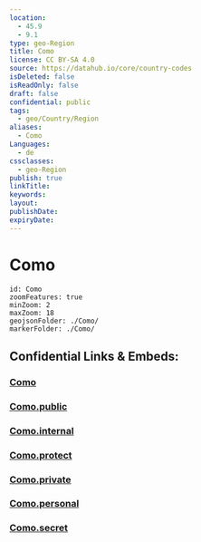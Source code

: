 ```yaml
---
location:
  - 45.9
  - 9.1
type: geo-Region
title: Como
license: CC BY-SA 4.0
source: https://datahub.io/core/country-codes
isDeleted: false
isReadOnly: false
draft: false
confidential: public
tags:
  - geo/Country/Region
aliases:
  - Como
Languages:
  - de
cssclasses:
  - geo-Region
publish: true
linkTitle:
keywords:
layout:
publishDate:
expiryDate:
---
```


# Como

```leaflet
id: Como
zoomFeatures: true 
minZoom: 2 
maxZoom: 18
geojsonFolder: ./Como/
markerFolder: ./Como/
```


## Confidential Links & Embeds: 

### [Como](/_Standards/Earth/Continent/Europe/Europe~South/Italy/regions~Italy/Lombardy/Como.md) 

### [Como.public](/_public/Earth/Continent/Europe/Europe~South/Italy/regions~Italy/Lombardy/Como.public.md) 

### [Como.internal](/_internal/Earth/Continent/Europe/Europe~South/Italy/regions~Italy/Lombardy/Como.internal.md) 

### [Como.protect](/_protect/Earth/Continent/Europe/Europe~South/Italy/regions~Italy/Lombardy/Como.protect.md) 

### [Como.private](/_private/Earth/Continent/Europe/Europe~South/Italy/regions~Italy/Lombardy/Como.private.md) 

### [Como.personal](/_personal/Earth/Continent/Europe/Europe~South/Italy/regions~Italy/Lombardy/Como.personal.md) 

### [Como.secret](/_secret/Earth/Continent/Europe/Europe~South/Italy/regions~Italy/Lombardy/Como.secret.md)

